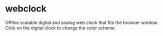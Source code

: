 # webclock
Offline scalable digital and analog web clock that fits the browser window.
Click on the digital clock to change the color scheme.
